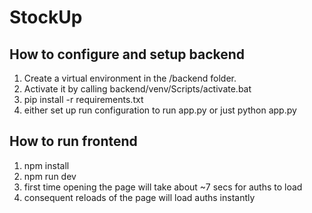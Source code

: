# StockUp

## How to configure and setup backend
1. Create a virtual environment in the /backend folder.
2. Activate it by calling backend/venv/Scripts/activate.bat
3. pip install -r requirements.txt
4. either set up run configuration to run app.py or just python app.py

## How to run frontend
1. npm install
2. npm run dev
3. first time opening the page will take about ~7 secs for auths to load
4. consequent reloads of the page will load auths instantly